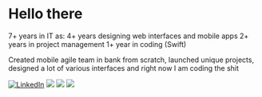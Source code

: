 # Hello there

7+ years in IT as:
4+ years designing web interfaces and mobile apps
2+ years in project management
1+ year in coding (Swift)

Created mobile agile team in bank from scratch, launched unique projects, designed a lot of various interfaces and right now I am coding the shit

<p>
  <a href="https://www.linkedin.com/in/pavelraspaev"><img src="https://img.shields.io/badge/LinkedIn--_.svg?style=social&logo=linkedin" alt="LinkedIn"></a>
  <a href="#"><img src="https://img.shields.io/badge/Mobile%20Design-Expert-_.svg?color=blue"></a>
  <a href="#"><img src="https://img.shields.io/badge/Swift-Enthusiast-_.svg?logo=swift&color=critical"></a>
  <a href="#"><img src="https://img.shields.io/badge/Team%20Lead-Godlike-_.svg?color=ff69b4"></a>
</p>

